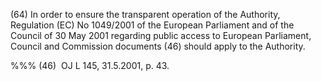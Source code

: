 (64) In order to ensure the transparent operation of the Authority, Regulation (EC) No 1049/2001 of the European Parliament and of the Council of 30 May 2001 regarding public access to European Parliament, Council and Commission documents (46) should apply to the Authority.

%%% (46)  OJ L 145, 31.5.2001, p. 43.